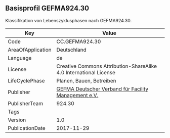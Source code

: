 ## Basisprofil GEFMA924.30
Klassifikation von Lebenszyklusphasen nach GEFMA924.30.

Key | Value |
--|--|
Code | CC.GEFMA924.30 |  
AreaOfApplication | Deutschland |  
Language | de |  
License | Creative Commons Attribution-ShareAlike 4.0 International License |  
LifeCyclePhase | Planen, Bauen, Betreiben |  
Publisher | [GEFMA Deutscher Verband für Facility Management e.V.](https://www.gefma.de/) |  
PublisherTeam | 924.30 |  
Tags |  |  
Version | 1.0 |  
PublicationDate | 2017-11-29 |  

